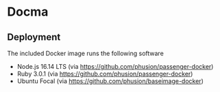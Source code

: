 # Docma

## Deployment

The included Docker image runs the following software

- Node.js 16.14 LTS (via https://github.com/phusion/passenger-docker)
- Ruby 3.0.1 (via https://github.com/phusion/passenger-docker)
- Ubuntu Focal (via https://github.com/phusion/baseimage-docker)

